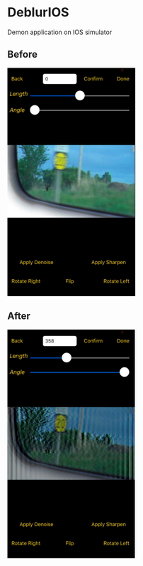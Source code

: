# DeblurIOS
Demon application on IOS simulator

## Before
![alt text](https://github.com/RockSoda/DeblurIOS/blob/master/before.png)

## After
![alt text](https://github.com/RockSoda/DeblurIOS/blob/master/after.png)

